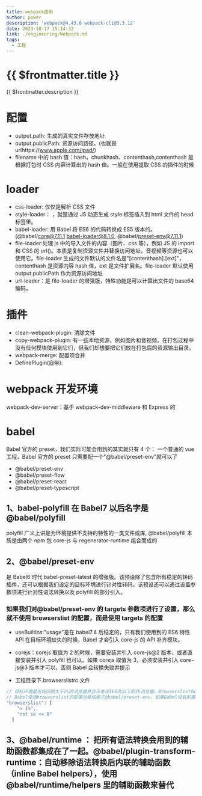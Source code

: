 ```yaml
---
title: webpack使用
author: power
description: 'webpack@4.43.0 webpack-cli@3.3.12'
date: 2023-10-17 15:14:33
link: ./engineering/Webpack.md
tags:
  - 工程
---
```


# {{ $frontmatter.title }}

{{ $frontmatter.description }}

# 配置

- output.path: 生成的真实文件存放地址
- output.publicPath: 资源访问路径。(也就是 urlhttps://www.apple.com/ipad/)
- filename 中的 hash 值：hash，chunkhash、contenthash,contenthash 是根据打包时 CSS 内容计算出的 hash 值。一般在使用提取 CSS 的插件的时候

# loader

- css-loader: 仅仅是解析 CSS 文件
- style-loader： ，就是通过 JS 动态生成 style 标签插入到 html 文件的 head 标签里。
- babel-loader: 用 Babel 将 ES6 的代码转换成 ES5 版本的。(@babel/core@7.11.1 babel-loader@8.1.0, @babel/preset-env@7.11.1)
- file-loader:处理 js 中的导入文件的内容（图片、css 等），例如 JS 的 import 和 CSS 的 url()。本质是复制资源文件并替换访问地址，音视频等资源也可以使用它。file-loader 生成的文件默认的文件名是"[contenthash].[ext]"，contenthash 是资源内容 hash 值，ext 是文件扩展名。file-loader 默认使用 output.publicPath 作为资源访问地址
- url-loader：是 file-loader 的增强版，特殊功能是可以计算出文件的 base64 编码，

# 插件

- clean-webpack-plugin: 清除文件
- copy-webpack-plugin: 有一些本地资源，例如图片和音视频，在打包过程中没有任何模块使用到它们，但我们却想要把它们放在打包后的资源输出目录。
- webpack-merge: 配置项合并
- DefinePlugin(自带):

# webpack 开发环境

webpack-dev-server：基于 webpack-dev-middleware 和 Express 的

# babel

Babel 官方的 preset，我们实际可能会用到的其实就只有 4 个：
一个普通的 vue 工程，Babel 官方的 preset 只需要配一个"@babel/preset-env"就可以了

- @babel/preset-env
- @babel/preset-flow
- @babel/preset-react
- @babel/preset-typescript

## 1、babel-polyfill 在 Babel7 以后名字是@babel/polyfill

polyfill 广义上讲是为环境提供不支持的特性的一类文件或库,
@babel/polyfill 本质是由两个 npm 包 core-js 与 regenerator-runtime 组合而成的

## 2、@babel/preset-env

是 Babel6 时代 babel-preset-latest 的增强版。该预设除了包含所有稳定的转码插件，还可以根据我们设定的目标环境进行针对性转码。该预设还可以通过设置参数项进行针对性语法转换以及 polyfill 的部分引入。

### 如果我们对@babel/preset-env 的 targets 参数项进行了设置，那么就不使用 browserslist 的配置，而是使用 targets 的配置

- useBuiltIns:"usage"是在 babel7.4 后稳定的，只有我们使用到的 ES6 特性 API 在目标环境缺失的时候，Babel 才会引入 core-js 的 API 补齐模块。
- corejs：corejs 取值为 2 的时候，需要安装并引入 core-js@2 版本，或者直接安装并引入 polyfill 也可以。如果 corejs 取值为 3，必须安装并引入 core-js@3 版本才可以，否则 Babel 会转换失败并提示

- 工程目录下.browserslistrc 文件

```js
// 目标环境是市场份额大于1%的浏览器并且不考虑IE8及以下的IE浏览器。Browserslist叫做目标环境配置表
// Babel使用browserslist的配置功能依赖于@babel/preset-env，如果Babel没有配置任何预设或插件，那么Babel对转换的代码会不做任何处理，原封不动生成和转换前一样代码
"browserslist": [
    "> 1%",
    "not ie <= 8"
  ]
```

## 3、@babel/runtime ： 把所有语法转换会用到的辅助函数都集成在了一起。@babel/plugin-transform-runtime：自动移除语法转换后内联的辅助函数（inline Babel helpers），使用@babel/runtime/helpers 里的辅助函数来替代
